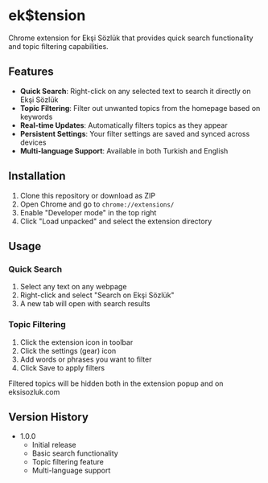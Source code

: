 # ek$tension

Chrome extension for Ekşi Sözlük that provides quick search functionality and topic filtering capabilities.

## Features

- **Quick Search**: Right-click on any selected text to search it directly on Ekşi Sözlük
- **Topic Filtering**: Filter out unwanted topics from the homepage based on keywords
- **Real-time Updates**: Automatically filters topics as they appear
- **Persistent Settings**: Your filter settings are saved and synced across devices
- **Multi-language Support**: Available in both Turkish and English

## Installation

1. Clone this repository or download as ZIP
2. Open Chrome and go to `chrome://extensions/`
3. Enable "Developer mode" in the top right
4. Click "Load unpacked" and select the extension directory

## Usage

### Quick Search
1. Select any text on any webpage
2. Right-click and select "Search on Ekşi Sözlük"
3. A new tab will open with search results

### Topic Filtering
1. Click the extension icon in toolbar
2. Click the settings (gear) icon
3. Add words or phrases you want to filter
4. Click Save to apply filters

Filtered topics will be hidden both in the extension popup and on eksisozluk.com

## Version History

- 1.0.0
  - Initial release
  - Basic search functionality
  - Topic filtering feature
  - Multi-language support